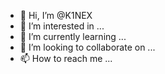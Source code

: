 - 👋 Hi, I’m @K1NEX
- 👀 I’m interested in ...
- 🌱 I’m currently learning ...
- 💞️ I’m looking to collaborate on ...
- 📫 How to reach me ...

<!---
K1NEX/K1NEX is a ✨ special ✨ repository because its `README.md` (this file) appears on your GitHub profile.
You can click the Preview link to take a look at your changes.
--->
